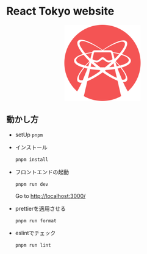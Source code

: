 # React Tokyo website

<div align="center">
  <img width="200" src="./public/images/react-tokyo-logo.png">
</div>

## 動かし方

- setUp `pnpm`

- インストール

  ```bash
  pnpm install
  ```

- フロントエンドの起動

  ```bash
  pnpm run dev
  ```

  Go to [http://localhost:3000/](http://localhost:3000/)

- prettierを適用させる

  ```bash
  pnpm run format
  ```

- eslintでチェック

  ```bash
  pnpm run lint
  ```
